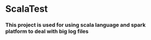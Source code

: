 # ScalaTest

### This project is used for using scala language and spark platform to deal with big log files
